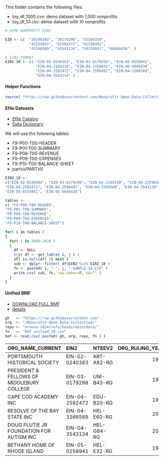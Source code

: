 This folder contains the following files: 

- toy_df_1000.cvs: demo dataset with 1,000 nonprofits
- toy_df_10.csv: demo dataset with 10 nonprofits

```r
# DEMO NONPROFIT EINS 

EIN <- c(  "20240383", "30179298", "42104310",
           "42259692", "42592472", "42596491",
           "43266589", "43543134", "50258941", "60840436"  )

# EIN2 FORMAT
EIN2_10 <- c( "EIN-02-0240383", "EIN-03-0179298", "EIN-05-0258941",
              "EIN-04-2104310", "EIN-04-2259692", "EIN-06-0840436",
              "EIN-04-2592472", "EIN-04-2596491", "EIN-04-3266589",
              "EIN-04-3543134" )
```

#### Helper Functions

```r
source( "https://raw.githubusercontent.com/Nonprofit-Open-Data-Collective/arnova-2024/refs/heads/main/data/fx.R" )
```

#### Efile Datasets

- [Efile Catalog](https://nccs.urban.org/nccs/catalogs/catalog-efile.html)
- [Data Dictionary](https://nonprofit-open-data-collective.github.io/irs990efile/data-dictionary/data-dictionary.html)

We will use the following tables: 

- F9-P00-T00-HEADER
- F9-P01-T00-SUMMARY
- F9-P08-T00-REVENUE
- F9-P09-T00-EXPENSES
- F9-P10-T00-BALANCE-SHEET
- partvii/PARTVII

```r
EIN2_10 <- 
c("EIN-02-0240383", "EIN-03-0179298", "EIN-04-2104310", "EIN-04-2259692", 
"EIN-04-2592472", "EIN-04-2596491", "EIN-04-3266589", "EIN-04-3543134", 
"EIN-05-0258941", "EIN-06-0840436")

tables <- 
c( "F9-P00-T00-HEADER",
"F9-P01-T00-SUMMARY",
"F9-P08-T00-REVENUE",
"F9-P09-T00-EXPENSES",
"F9-P10-T00-BALANCE-SHEET")

for( i in tables )
{
  for( j in 2009:2020 )
  { 
    df <- NULL
    try( df <- get_table( i, j ) )
    if( is.null(df) ){ next }
    sub <- dplyr::filter( df$EIN2 %in% EIN2_10 )
    fn <- paste0( i, "-", j, "-SAMPLE-10.CSV" )
    write.csv( sub, fn, row.names=F, na="" )
  }
}
```



#### Unified BMF 

- [DOWNLOAD FULL BMF](https://nccsdata.s3.amazonaws.com/harmonized/bmf/unified/BMF_UNIFIED_V1.1.csv) 
- [details](https://nccs.urban.org/nccs/datasets/bmf/) 

```r
gh   <- "https://raw.githubusercontent.com"
org  <- "/Nonprofit-Open-Data-Collective/"
repo <- "arnova-2024/refs/heads/main/data/"
fn   <- "bmf_unified_10.csv"
bmf <- read.csv( paste0( gh, org, repo, fn ) )
```

|ORG_NAME_CURRENT                          |EIN2           |NTEEV2     | ORG_RULING_YEAR|
|:-----------------------------------------|:--------------|:----------|---------------:|
|PORTSMOUTH HISTORICAL SOCIETY             |EIN-02-0240383 |ART-A82-RG |            1993|
|PRESIDENT & FELLOWS OF MIDDLEBURY COLLEGE |EIN-03-0179298 |UNI-B43-RG |            1944|
|CAPE COD ACADEMY INC                      |EIN-04-2592472 |EDU-B20-RG |            1977|
|RESOLVE OF THE BAY STATE INC              |EIN-04-3266589 |HEL-E60-RG |            2010|
|DOUG FLUTIE JR FOUNDATION FOR AUTISM INC  |EIN-04-3543134 |HEL-G84-RG |            2001|
|BETHANY HOME OF RHODE ISLAND              |EIN-05-0258941 |HEL-E32-RG |            1943|

